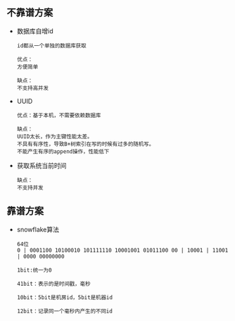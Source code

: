 ## 不靠谱方案

- 数据库自增id

  ```
  id都从一个单独的数据库获取
  
  优点：
  方便简单
  
  缺点：
  不支持高并发
  ```

- UUID

  ```
  优点：基于本机，不需要依赖数据库
  
  缺点：
  UUID太长，作为主键性能太差。
  不具有有序性，导致B+树索引在写的时候有过多的随机写。
  不能产生有序的append操作，性能低下
  ```

- 获取系统当前时间

  ```
  缺点：
  不支持并发
  ```

## 靠谱方案

- snowflake算法

  ```
  64位
  0 | 0001100 10100010 101111110 10001001 01011100 00 | 10001 | 11001 | 0000 00000000
  
  1bit:统一为0
  
  41bit：表示的是时间戳，毫秒
  
  10bit：5bit是机房id，5bit是机器id
  
  12bit：记录同一个毫秒内产生的不同id
  ```

